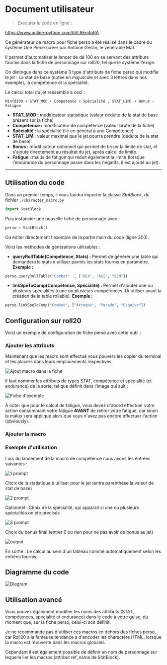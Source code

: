 # Document utilisateur

> Executer le code en ligne : 

https://www.online-python.com/hVL8EmfoRA

Ce générateur de macro pour fiche perso a été réalisé dans le cadre du système One Piece (créer par Antoine Geslin, le vénérable MJ).

Il permet d'automatiser le lancer de dé 100 en se servant des attributs fournis dans la fiche de personnage sur roll20, tel que le système l'exige.

On distingue dans ce système 3 type d'attributs de fiche perso qui modifie le jet :
La stat de base (notée en majuscule et avec 3 lettres dans nos exemple), la compétence et la spécialité.
  
Le calcul total du jet ressemble a ceci : 

`Min(d100 + STAT_MOD + Competence + Spécialité , STAT_LIM) + Bonus - Fatigue`

- **STAT_MOD :** modificateur statistique (valeur déduite de la stat de base présent sur la fiche)
- **Compétence :** modificateur de compétence (valeur brute de la fiche)
- **Spécialité :** la spécialité (lié en général à une Compétence)
- **STAT_LIM :** valeur maximal que le jet pourra prendre (déduite de la stat de base).
- **Bonus :** modificateur optionnel qui permet de briser la limite de stat, et s'ajoute directement au résultat du jet, après calcul de limite. 
- **Fatigue :** malus de fatigue qui réduit également la limite (lorsque l'endurance du personnage passe dans les négatifs, il est ajouté au jet). 

---
## Utilisation du code
Dans un premier temps, il vous faudra importer la classe *StatBlock*, du fichier `./character_macro.py`

```py
import StatBlock
```

Puis instancier une nouvelle fiche de personnage avec : 

```py
perso = StatBlock()  
```

Ou éditer directement l'exemple de la partie main du code (ligne 300).

Voici les méthodes de générations utilisables : 

- **queryRollTable(Compétence, Stats) :**  Permet de générer une table qui demandera la stats à utiliser parmis les stats fournis en paramètre.
**Exemple :**
```py
perso.queryRollTable("Combat"  , ["DEX", "AGI", "SEN"])
```

- **linkSpeToComp(Compétence, Spécialité) :** Permet d'ajouter une ou plusieurs spécialités à une ou plusieurs compétences. (À utiliser avant la création de la table rollable).
**Exemple :**
```py
perso.linkSpeToComp("Combat", ["Attaque", "Parade", "Esquive"]) 
``` 
## Configuration sur roll20 
Voici un exemple de configuration de fiche perso avec cette outil :

### Ajouter les attributs
Maintenant que les macro sont effectué vous pouvers les copier du terminal et les placers dans leurs emplacements respectives.

![Ajout macro dans la fiche](demo/ajout_macro.png)

Il faut nommer les attributs de types STAT, compétence et spécialité (et endurance) de la sorte, tel que définit dans l'image qui suit :

![Fiche d'exemple](demo/fiche_example.png)  

À noter que pour le calcul de fatigue, vous devez d'abord effectuer votre action consommant votre fatigue **AVANT** de retirer votre fatigue, car sinon le malus sera appliqué alors que vous n'avez pas encore effectuer l'action (obviously).

### Ajouter la macro 

### Exemple d'utilisation 
Lors du lancement de la macro de compétence nous avons les entrées suivantes :

![1 prompt](demo/1_prompt_stat_query.png)

Choix de la statistique à utiliser pour le jet (entre parenthèse la valeur de stat de base)

![2 prompt](demo/2_prompt_spe_query.png)

Optionnel : Choix de la spécialité, qui apparait si une ou plusieurs spécialités on été précisés

![3 prompt](demo/3_prompt_bonus.png)

Choix du bonus final (entrer 0 ou rien pour ne pas avoir de bonus au jet)

![output](demo/output.png)

En sortie : Le calcul au sein d'un tableau nommé automatiquement selon les entrées fournis.

## Diagramme du code 
![Diagram](demo/diagram_code.png)

## Utilisation avancé 

Vous pouvez également modifier les noms des attributs (STAT, compétences, spécialité et endurance) dans le code à votre guise, du moment que, sur la fiche perso, celui-ci soit définit.

Je ne recommande pas d'utiliser ces macros en dehors des fiches perso, car Roll20 à la fameuse tendance a d'encoder les charactère HTML, lorsque la macro est réouverte dans les macros globales.

Cependant il est également possible de définir un nom de personnage sur lequelle lier les macros (attribut ref_name de StatBlock).
